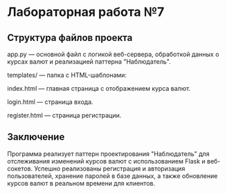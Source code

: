 # Лабораторная работа №7
## Структура файлов проекта
app.py — основной файл с логикой веб-сервера, обработкой данных о курсах валют и реализацией паттерна "Наблюдатель".

templates/ — папка с HTML-шаблонами:

index.html — главная страница с отображением курса валют.

login.html — страница входа.

register.html — страница регистрации.

## Заключение
Программа реализует паттерн проектирования "Наблюдатель" для отслеживания изменений курсов валют с использованием Flask и веб-сокетов. Успешно реализованы регистрация и авторизация пользователей, хранение паролей в базе данных, а также обновление курсов валют в реальном времени для клиентов.
